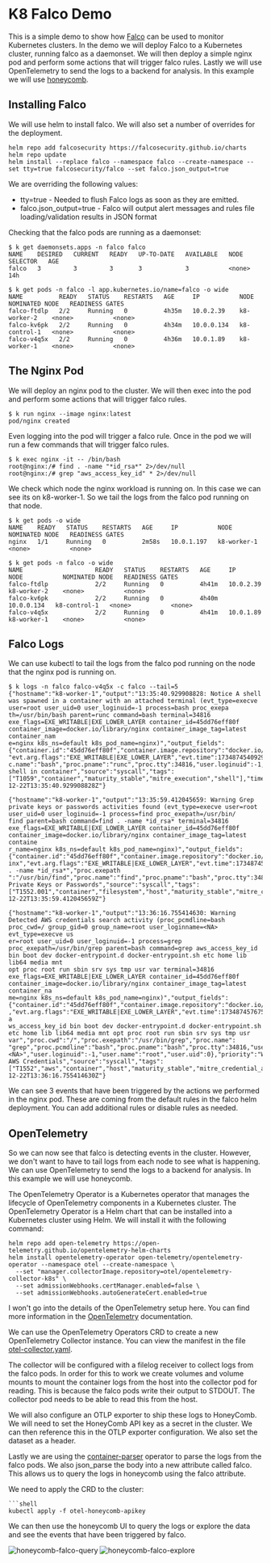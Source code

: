 # K8 Falco Demo

This is a simple demo to show how [Falco](https://falco.org/) can be used to monitor Kubernetes clusters. In the demo 
we will deploy Falco to a Kubernetes cluster, running falco as a daemonset. We will then deploy a simple 
nginx pod and perform some actions that will trigger falco rules. Lastly we will use OpenTelemetry to send the logs to
a backend for analysis. In this example we will use [honeycomb](https://www.honeycomb.io/).

## Installing Falco

We will use helm to install falco. We will also set a number of overrides for the deployment. 

```shell
helm repo add falcosecurity https://falcosecurity.github.io/charts
helm repo update
helm install --replace falco --namespace falco --create-namespace --set tty=true falcosecurity/falco --set falco.json_output=true
```

We are overriding the following values:
* tty=true - Needed to flush Falco logs as soon as they are emitted.
* falco.json_output=true - Falco will output alert messages and rules file loading/validation results in JSON format

Checking that the falco pods are running as a daemonset:

```shell
$ k get daemonsets.apps -n falco falco
NAME    DESIRED   CURRENT   READY   UP-TO-DATE   AVAILABLE   NODE SELECTOR   AGE
falco   3         3         3       3            3           <none>          14h
```

```shell
$ k get pods -n falco -l app.kubernetes.io/name=falco -o wide
NAME          READY   STATUS    RESTARTS   AGE     IP           NODE           NOMINATED NODE   READINESS GATES
falco-ftdlp   2/2     Running   0          4h35m   10.0.2.39    k8-worker-2    <none>           <none>
falco-kv6pk   2/2     Running   0          4h34m   10.0.0.134   k8-control-1   <none>           <none>
falco-v4q5x   2/2     Running   0          4h36m   10.0.1.89    k8-worker-1    <none>           <none>
```

## The Nginx Pod

We will deploy an nginx pod to the cluster. We will then exec into the pod and perform some actions that will trigger
falco rules.

```shell
$ k run nginx --image nginx:latest
pod/nginx created
```

Even logging into the pod will trigger a falco rule. Once in the pod we will run a few commands that will trigger falco
rules.

```shell
$ k exec nginx -it -- /bin/bash
root@nginx:/# find . -name "*id_rsa*" 2>/dev/null
root@nginx:/# grep "aws_access_key_id" * 2>/dev/null
```

We check which node the nginx workload is running on. In this case we can see its on k8-worker-1. So we tail the logs
from the falco pod running on that node.

```shell
$ k get pods -o wide
NAME    READY   STATUS    RESTARTS   AGE     IP           NODE          NOMINATED NODE   READINESS GATES
nginx   1/1     Running   0          2m58s   10.0.1.197   k8-worker-1   <none>           <none>

$ k get pods -n falco -o wide
NAME                    READY   STATUS    RESTARTS   AGE     IP           NODE           NOMINATED NODE   READINESS GATES
falco-ftdlp             2/2     Running   0          4h41m   10.0.2.39    k8-worker-2    <none>           <none>
falco-kv6pk             2/2     Running   0          4h40m   10.0.0.134   k8-control-1   <none>           <none>
falco-v4q5x             2/2     Running   0          4h41m   10.0.1.89    k8-worker-1    <none>           <none>
```

## Falco Logs
We can use kubectl to tail the logs from the falco pod running on the node that the nginx pod is running on.

```shell
$ k logs -n falco falco-v4q5x -c falco --tail=5
{"hostname":"k8-worker-1","output":"13:35:40.929908828: Notice A shell was spawned in a container with an attached terminal (evt_type=execve user=root user_uid=0 user_loginuid=-1 process=bash proc_exepa
th=/usr/bin/bash parent=runc command=bash terminal=34816 exe_flags=EXE_WRITABLE|EXE_LOWER_LAYER container_id=45dd76eff80f container_image=docker.io/library/nginx container_image_tag=latest container_nam
e=nginx k8s_ns=default k8s_pod_name=nginx)","output_fields":{"container.id":"45dd76eff80f","container.image.repository":"docker.io/library/nginx","container.image.tag":"latest","container.name":"nginx",
"evt.arg.flags":"EXE_WRITABLE|EXE_LOWER_LAYER","evt.time":1734874540929908828,"evt.type":"execve","k8s.ns.name":"default","k8s.pod.name":"nginx","proc.cmdline":"bash","proc.exepath":"/usr/bin/bash","pro
c.name":"bash","proc.pname":"runc","proc.tty":34816,"user.loginuid":-1,"user.name":"root","user.uid":0},"priority":"Notice","rule":"Terminal shell in container","source":"syscall","tags":["T1059","container","maturity_stable","mitre_execution","shell"],"time":"2024-12-22T13:35:40.929908828Z"}

{"hostname":"k8-worker-1","output":"13:35:59.412045659: Warning Grep private keys or passwords activities found (evt_type=execve user=root user_uid=0 user_loginuid=-1 process=find proc_exepath=/usr/bin/
find parent=bash command=find . -name *id_rsa* terminal=34816 exe_flags=EXE_WRITABLE|EXE_LOWER_LAYER container_id=45dd76eff80f container_image=docker.io/library/nginx container_image_tag=latest containe
r_name=nginx k8s_ns=default k8s_pod_name=nginx)","output_fields":{"container.id":"45dd76eff80f","container.image.repository":"docker.io/library/nginx","container.image.tag":"latest","container.name":"ng
inx","evt.arg.flags":"EXE_WRITABLE|EXE_LOWER_LAYER","evt.time":1734874559412045659,"evt.type":"execve","k8s.ns.name":"default","k8s.pod.name":"nginx","proc.cmdline":"find . -name *id_rsa*","proc.exepath
":"/usr/bin/find","proc.name":"find","proc.pname":"bash","proc.tty":34816,"user.loginuid":-1,"user.name":"root","user.uid":0},"priority":"Warning","rule":"Search Private Keys or Passwords","source":"syscall","tags":["T1552.001","container","filesystem","host","maturity_stable","mitre_credential_access","process"],"time":"2024-12-22T13:35:59.412045659Z"}

{"hostname":"k8-worker-1","output":"13:36:16.755414630: Warning Detected AWS credentials search activity (proc_pcmdline=bash proc_cwd=/ group_gid=0 group_name=root user_loginname=<NA> evt_type=execve us
er=root user_uid=0 user_loginuid=-1 process=grep proc_exepath=/usr/bin/grep parent=bash command=grep aws_access_key_id bin boot dev docker-entrypoint.d docker-entrypoint.sh etc home lib lib64 media mnt 
opt proc root run sbin srv sys tmp usr var terminal=34816 exe_flags=EXE_WRITABLE|EXE_LOWER_LAYER container_id=45dd76eff80f container_image=docker.io/library/nginx container_image_tag=latest container_na
me=nginx k8s_ns=default k8s_pod_name=nginx)","output_fields":{"container.id":"45dd76eff80f","container.image.repository":"docker.io/library/nginx","container.image.tag":"latest","container.name":"nginx"
,"evt.arg.flags":"EXE_WRITABLE|EXE_LOWER_LAYER","evt.time":1734874576755414630,"evt.type":"execve","group.gid":0,"group.name":"root","k8s.ns.name":"default","k8s.pod.name":"nginx","proc.cmdline":"grep a
ws_access_key_id bin boot dev docker-entrypoint.d docker-entrypoint.sh etc home lib lib64 media mnt opt proc root run sbin srv sys tmp usr var","proc.cwd":"/","proc.exepath":"/usr/bin/grep","proc.name":
"grep","proc.pcmdline":"bash","proc.pname":"bash","proc.tty":34816,"user.loginname":"<NA>","user.loginuid":-1,"user.name":"root","user.uid":0},"priority":"Warning","rule":"Find AWS Credentials","source":"syscall","tags":["T1552","aws","container","host","maturity_stable","mitre_credential_access","process"],"time":"2024-12-22T13:36:16.755414630Z"}
```

We can see 3 events that have been triggered by the actions we performed in the nginx pod. These are coming from the 
default rules in the falco helm deployment. You can add additional rules or disable rules as needed.

## OpenTelemetry

So we can now see that falco is detecting events in the cluster. However, we don't want to have to tail logs from each
node to see what is happening. We can use OpenTelemetry to send the logs to a backend for analysis. In this example we
will use honeycomb.

The OpenTelemetry Operator is a Kubernetes operator that manages the lifecycle of OpenTelemetry components in a Kubernetes
cluster. The OpenTelemetry Operator is a Helm chart that can be installed into a Kubernetes cluster using Helm. We will 
install it with the following command:

```shell
helm repo add open-telemetry https://open-telemetry.github.io/opentelemetry-helm-charts
helm install opentelemetry-operator open-telemetry/opentelemetry-operator --namespace otel --create-namespace \
  --set "manager.collectorImage.repository=otel/opentelemetry-collector-k8s" \
  --set admissionWebhooks.certManager.enabled=false \
  --set admissionWebhooks.autoGenerateCert.enabled=true
```

I won't go into the details of the OpenTelemetry setup here. You can find more information in the 
[OpenTelemetry](https://opentelemetry.io/docs/kubernetes/helm/operator/) documentation.

We can use the OpenTelemetry Operators CRD to create a new OpenTelemetry Collector instance. You can view the manifest in 
the file [otel-collector.yaml](./otel-collector.yaml). 

The collector will be configured with a filelog receiver to collect logs from the falco pods. In order for this to work
we create volumes and volume mounts to mount the container logs from the host into the collector pod for reading. This 
is because the falco pods write their output to STDOUT. The collector pod needs to be able to read this from the host.

We will also configure an OTLP exporter to ship these logs to HoneyComb. We will need to set the HoneyComb API key as a
secret in the cluster. We can then reference this in the OTLP exporter configuration. We also set the dataset
as a header.

Lastly we are using the [container-parser](https://opentelemetry.io/blog/2024/otel-collector-container-log-parser/) 
operator to parse the logs from the falco pods. We also json_parse the body into a new attribute called falco. This 
allows us to query the logs in honeycomb using the falco attribute.

We need to apply the CRD to the cluster:

```shell
```shell
kubectl apply -f otel-honeycomb-apikey
```

We can then use the honeycomb UI to query the logs or explore the data and see the events that have been triggered by falco.

![honeycomb-falco-query](./images/honeycomb-falco-query.png)
![honeycomb-falco-explore](./images/honeycomb-falco-explore.png)